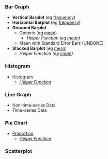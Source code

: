 ### Bar Graph
- **Vertical Barplot** (eg [frequency]([SC]-Descriptive-Analytics/[SC]-Data-Visualisation/[M]-Vertical-Barplot))
- **Horizontal Barplot** (eg [frequency]([SC]-Descriptive-Analytics/[SC]-Data-Visualisation/[M]-Horizontal-Barplot))
- **Grouped Barplot**
    - Generic (eg [mean]([SC]-Descriptive-Analytics/[SC]-Data-Visualisation/[M]-Grouped-Barplot))
      - _Helper Function (eg [mean]([SC]-Descriptive-Analytics/[SC]-Data-Visualisation/[HF]-Grouped-Barplot-&-Frequency-Table))_
    - Mean with Standard Error Bars (UNDONE)
- **Stacked Barplot** (eg [mean]([SC]-Descriptive-Analytics/[SC]-Data-Visualisation/[M]-Stacked-Barplot))
    - _Helper Function (eg [mean]([SC]-Descriptive-Analytics/[SC]-Data-Visualisation/[HF]-Stacked-Barplot-&-Frequency-Table))_
### Histogram
- [Histogram]([SC]-Descriptive-Analytics/[SC]-Data-Visualisation/[M]-Histogram-&-Frequency-Table)
  - _[Helper Function]([SC]-Descriptive-Analytics/[SC]-Data-Visualisation/[HF]-Histogram-&-Frequency-Table)_
### Line Graph
- Non-time-series Data
- Time-series Data
### Pie Chart
  - [Proportion]([SC]-Descriptive-Analytics/[SC]-Data-Visualisation/[M]-(Prop)-Pie-Chart)
    - _[Helper Function]([SC]-Descriptive-Analytics/[SC]-Data-Visualisation/[HF]-(Prop)-Pie-Chart-&-Frequency-Table)_
### Scatterplot
